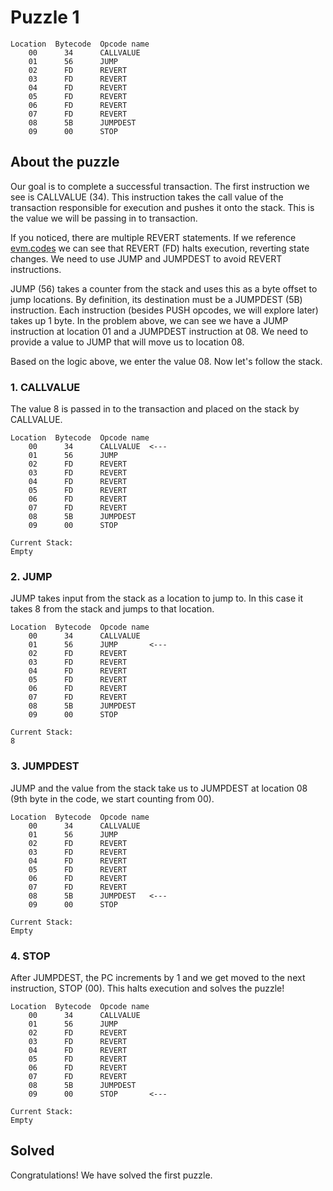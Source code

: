 # Puzzle 1

    Location  Bytecode  Opcode name    
        00      34      CALLVALUE
        01      56      JUMP
        02      FD      REVERT
        03      FD      REVERT
        04      FD      REVERT
        05      FD      REVERT
        06      FD      REVERT
        07      FD      REVERT
        08      5B      JUMPDEST
        09      00      STOP

## About the puzzle

Our goal is to complete a successful transaction.  The first instruction we see is CALLVALUE (34).  This instruction takes the call value of the transaction responsible for execution and pushes it onto the stack. This is the value we will be passing in to transaction.

If you noticed, there are multiple REVERT statements.  If we reference [evm.codes](https://www.evm.codes) we can see that REVERT (FD) halts execution, reverting state changes.  We need to use JUMP and JUMPDEST to avoid REVERT instructions.  

JUMP (56) takes a counter from the stack and uses this as a byte offset to jump locations. By definition, its destination must be a JUMPDEST (5B) instruction.  Each instruction (besides PUSH opcodes, we will explore later) takes up 1 byte.  In the problem above, we can see we have a JUMP instruction at location 01 and a JUMPDEST instruction at 08. We need to provide a value to JUMP that will move us to location 08.

Based on the logic above, we enter the value 08. Now let's follow the stack.

### 1. CALLVALUE

The value 8 is passed in to the transaction and placed on the stack by CALLVALUE.

    Location  Bytecode  Opcode name    
        00      34      CALLVALUE  <---
        01      56      JUMP
        02      FD      REVERT
        03      FD      REVERT
        04      FD      REVERT
        05      FD      REVERT
        06      FD      REVERT
        07      FD      REVERT
        08      5B      JUMPDEST
        09      00      STOP

    Current Stack:
    Empty

### 2. JUMP

JUMP takes input from the stack as a location to jump to. In this case it takes 8 from the stack and jumps to that location.

    Location  Bytecode  Opcode name    
        00      34      CALLVALUE  
        01      56      JUMP       <---
        02      FD      REVERT
        03      FD      REVERT
        04      FD      REVERT
        05      FD      REVERT
        06      FD      REVERT
        07      FD      REVERT
        08      5B      JUMPDEST
        09      00      STOP

    Current Stack:
    8

### 3. JUMPDEST

JUMP and the value from the stack take us to JUMPDEST at location 08 (9th byte in the code, we start counting from 00).

    Location  Bytecode  Opcode name    
        00      34      CALLVALUE  
        01      56      JUMP      
        02      FD      REVERT
        03      FD      REVERT
        04      FD      REVERT
        05      FD      REVERT
        06      FD      REVERT
        07      FD      REVERT
        08      5B      JUMPDEST   <---
        09      00      STOP

    Current Stack:
    Empty

### 4. STOP

After JUMPDEST, the PC increments by 1 and we get moved to the next instruction, STOP (00).  This halts execution and solves the puzzle!

    Location  Bytecode  Opcode name    
        00      34      CALLVALUE  
        01      56      JUMP      
        02      FD      REVERT
        03      FD      REVERT
        04      FD      REVERT
        05      FD      REVERT
        06      FD      REVERT
        07      FD      REVERT
        08      5B      JUMPDEST
        09      00      STOP       <---

    Current Stack:
    Empty

## Solved

Congratulations!  We have solved the first puzzle. 
